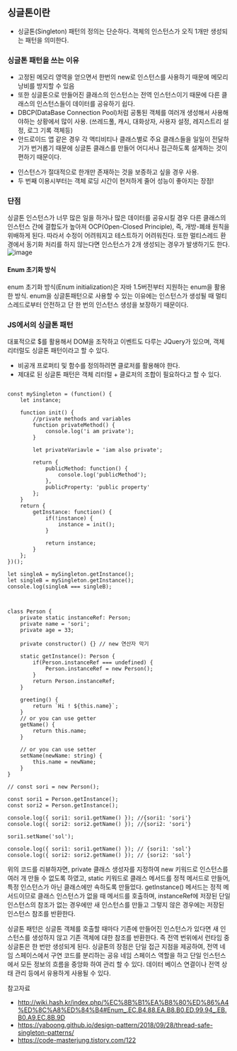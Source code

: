 ## 싱글톤이란
- 싱글톤(Singleton) 패턴의 정의는 단순하다. 객체의 인스턴스가 오직 1개만 생성되는 패턴을 의미한다. 

### 싱글톤 패턴을 쓰는 이유
- 고정된 메모리 영역을 얻으면서 한번의 new로 인스턴스를 사용하기 때문에 메모리 낭비를 방지할 수 있음
- 또한 싱글톤으로 만들어진 클래스의 인스턴스는 전역 인스턴스이기 때문에 다른 클래스의 인스턴스들이 데이터를 공유하기 쉽다.
- DBCP(DataBase Connection Pool)처럼 공통된 객체를 여러개 생성해서 사용해야하는 상황에서 많이 사용.
(쓰레드풀, 캐시, 대화상자, 사용자 설정, 레지스트리 설정, 로그 기록 객체등)
- 안드로이드 앱 같은 경우 각 액티비티나 클래스별로 주요 클래스들을 일일이 전달하기가 번거롭기 때문에 싱글톤 클래스를 만들어 어디서나 접근하도록 설계하는 것이 편하기 때문이다.
+ 인스턴스가 절대적으로 한개만 존재하는 것을 보증하고 싶을 경우 사용.
+ 두 번째 이용시부터는 객체 로딩 시간이 현저하게 줄어 성능이 좋아지는 장점!

### 단점 
싱글톤 인스턴스가 너무 많은 일을 하거나 많은 데이터를 공유시킬 경우 다른 클래스의 인스턴스 간에 결합도가 높아져 OCP(Open-Closed Principle), 즉, 개방-폐쇄 원칙을 위배하게 된다. 따라서 수정이 어려워지고 테스트하기 어려워진다. 또한 멀티스레드 환경에서 동기화 처리를 하지 않는다면 인스턴스가 2개 생성되는 경우가 발생하기도 한다.
<br/>
![image](https://user-images.githubusercontent.com/12015609/169478370-af34db0b-f439-465b-a874-ddab9ffcec9f.png)

#### Enum 초기화 방식
enum 초기화 방식(Enum initialization)은 자바 1.5버전부터 지원하는 enum을 활용한 방식. enum을 싱글톤패턴으로 사용할 수 있는 이유에는 인스턴스가 생성될 때 멀티스레드로부터 안전하고 단 한 번의 인스턴스 생성을 보장하기 때문이다.

### JS에서의 싱글톤 패턴
대표적으로 $를 활용해서 DOM을 조작하고 이벤트도 다루는 JQuery가 있으며, 객체 리터럴도 싱글톤 패턴이라고 할 수 있다. 
- 비공개 프로퍼티 및 함수를 정의하려면 클로저를 활용해야 한다.
- 제대로 된 싱글톤 패턴은 객체 리터럴 + 클로저의 조합이 필요하다고 할 수 있다.

<pre><code>
const mySingleton = (function() {
    let instance;
    
    function init() {
        //private methods and variables
        function privateMethod() {
            console.log('i am private');
        }
        
        let privateVariavle = 'iam also private';
        
        return {
            publicMethod: function() {
                console.log('publicMethod');
            },
            publicProperty: 'public property'
        };
    }
    return {
        getInstance: function() {
            if(!instance) {
                instance = init();
            }
            
            return instance;
        }
    };
})();

let singleA = mySingleton.getInstance();
let singleB = mySingleton.getInstance();
console.log(singleA === singleB);

</code></pre>

<pre><code>
class Person {
    private static instanceRef: Person;
    private name = 'sori';
    private age = 33;
    
    private constructor() {} // new 연산자 막기
    
    static getInstance(): Person {
        if(Person.instanceRef === undefined) {
            Person.instanceRef = new Person();
        }
        return Person.instanceRef;
    }
    
    greeting() {
        return `Hi ! ${this.name}`;
    }
    // or you can use getter
    getName() {
        return this.name;
    }
    
    // or you can use setter
    setName(newName: string) {
        this.name = newName;
    }
}

// const sori = new Person();

const sori1 = Person.getInstance();
const sori2 = Person.getInstance();

console.log({ sori1: sori1.getName() }); //{sori1: 'sori'}
console.log({ sori2: sori2.getName() }); //{sori2: 'sori'}

sori1.setName('sol');

console.log({ sori1: sori1.getName() }); // {sori1: 'sol'}
console.log({ sori2: sori2.getName() }); // {sori2: 'sol'}
</code></pre>

위의 코드를 리뷰하자면, private 클래스 생성자를 지정하여 new 키워드로 인스턴스를 여러 개 만들 수 없도록 하였고, static 키워드로 클래스 메서드를 정적 메서드로 만들어, 특정 인스턴스가 아닌 클래스에만 속하도록 만들었다. 
getInstance() 메서드는 정적 메서드이므로 클래스 인스턴스가 없을 때 메서드를 호출하며, instanceRef에 저장된 단일 인스턴스의 참조가 없는 경우에만 새 인스턴스를 만들고 그렇지 않은 경우에는 저장된 인스턴스 참조를 반환한다. 

싱글톤 패턴은 싱글톤 객체를 호출할 때마다 기존에 만들어진 인스턴스가 있다면 새 인스턴스를 생성하지 않고 기존 객체에 대한 참조를 반환한다. 즉 전역 번위에서 런타임 중 싱글톤은 한 번만 생성되게 된다.
싱글톤의 장점은 단일 접근 지점을 제공하여, 전역 네임 스페이스에서 구연 코드를 분리하는 공유 네임 스페이스 역할을 하고 단일 인스턴스에서 모든 정보의 흐름을 중앙화 하여 관리 할 수 있다. 데이터 베이스 연결이나 전역 상태 관리 등에서 유용하게 사용될 수 있다.


참고자료
- http://wiki.hash.kr/index.php/%EC%8B%B1%EA%B8%80%ED%86%A4%ED%8C%A8%ED%84%B4#Enum_.EC.B4.88.EA.B8.B0.ED.99.94_.EB.B0.A9.EC.8B.9D
- https://yaboong.github.io/design-pattern/2018/09/28/thread-safe-singleton-patterns/
- https://code-masterjung.tistory.com/122

